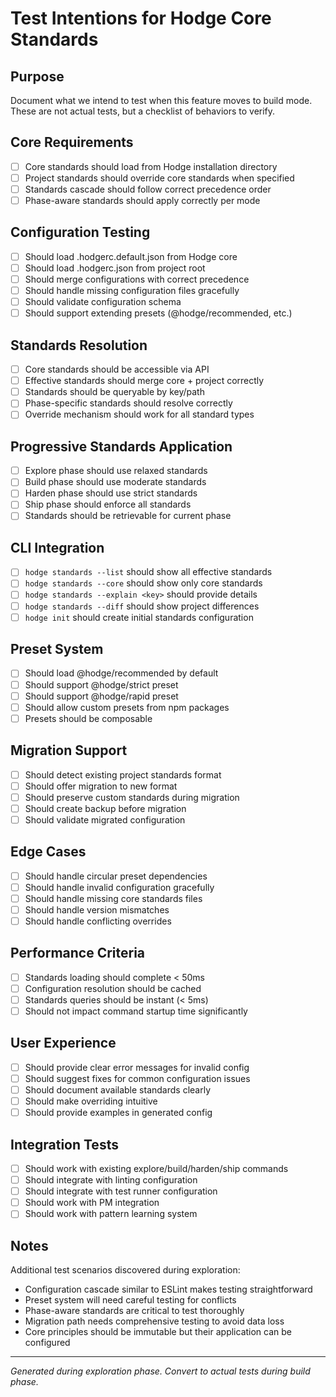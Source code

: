 # Test Intentions for Hodge Core Standards

## Purpose
Document what we intend to test when this feature moves to build mode.
These are not actual tests, but a checklist of behaviors to verify.

## Core Requirements
- [ ] Core standards should load from Hodge installation directory
- [ ] Project standards should override core standards when specified
- [ ] Standards cascade should follow correct precedence order
- [ ] Phase-aware standards should apply correctly per mode

## Configuration Testing
- [ ] Should load .hodgerc.default.json from Hodge core
- [ ] Should load .hodgerc.json from project root
- [ ] Should merge configurations with correct precedence
- [ ] Should handle missing configuration files gracefully
- [ ] Should validate configuration schema
- [ ] Should support extending presets (@hodge/recommended, etc.)

## Standards Resolution
- [ ] Core standards should be accessible via API
- [ ] Effective standards should merge core + project correctly
- [ ] Standards should be queryable by key/path
- [ ] Phase-specific standards should resolve correctly
- [ ] Override mechanism should work for all standard types

## Progressive Standards Application
- [ ] Explore phase should use relaxed standards
- [ ] Build phase should use moderate standards
- [ ] Harden phase should use strict standards
- [ ] Ship phase should enforce all standards
- [ ] Standards should be retrievable for current phase

## CLI Integration
- [ ] `hodge standards --list` should show all effective standards
- [ ] `hodge standards --core` should show only core standards
- [ ] `hodge standards --explain <key>` should provide details
- [ ] `hodge standards --diff` should show project differences
- [ ] `hodge init` should create initial standards configuration

## Preset System
- [ ] Should load @hodge/recommended by default
- [ ] Should support @hodge/strict preset
- [ ] Should support @hodge/rapid preset
- [ ] Should allow custom presets from npm packages
- [ ] Presets should be composable

## Migration Support
- [ ] Should detect existing project standards format
- [ ] Should offer migration to new format
- [ ] Should preserve custom standards during migration
- [ ] Should create backup before migration
- [ ] Should validate migrated configuration

## Edge Cases
- [ ] Should handle circular preset dependencies
- [ ] Should handle invalid configuration gracefully
- [ ] Should handle missing core standards files
- [ ] Should handle version mismatches
- [ ] Should handle conflicting overrides

## Performance Criteria
- [ ] Standards loading should complete < 50ms
- [ ] Configuration resolution should be cached
- [ ] Standards queries should be instant (< 5ms)
- [ ] Should not impact command startup time significantly

## User Experience
- [ ] Should provide clear error messages for invalid config
- [ ] Should suggest fixes for common configuration issues
- [ ] Should document available standards clearly
- [ ] Should make overriding intuitive
- [ ] Should provide examples in generated config

## Integration Tests
- [ ] Should work with existing explore/build/harden/ship commands
- [ ] Should integrate with linting configuration
- [ ] Should integrate with test runner configuration
- [ ] Should work with PM integration
- [ ] Should work with pattern learning system

## Notes
Additional test scenarios discovered during exploration:
- Configuration cascade similar to ESLint makes testing straightforward
- Preset system will need careful testing for conflicts
- Phase-aware standards are critical to test thoroughly
- Migration path needs comprehensive testing to avoid data loss
- Core principles should be immutable but their application can be configured

---
*Generated during exploration phase. Convert to actual tests during build phase.*
